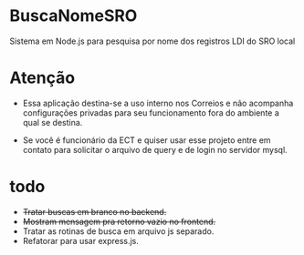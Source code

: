 # BuscaNomeSRO
Sistema em Node.js para pesquisa por nome dos registros LDI do SRO local

# Atenção
   * Essa aplicação destina-se a uso interno nos Correios e não acompanha configurações privadas para seu funcionamento fora do ambiente a qual se destina.

   * Se você é funcionário da ECT e quiser usar esse projeto entre em contato para solicitar o arquivo de query e de login no servidor mysql. 


# todo
   * ~~Tratar buscas em branco no backend.~~
   * ~~Mostram mensagem pra retorno vazio no frontend.~~
   * Tratar as rotinas de busca em arquivo js separado.
   * Refatorar para usar express.js.

